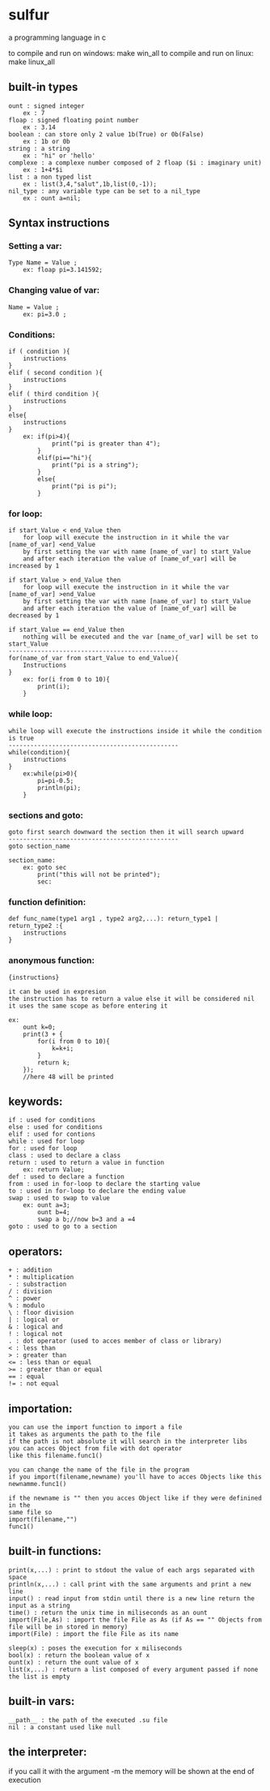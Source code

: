 # sulfur
a programming language in c

to compile and run on windows:
    make win_all
to compile and run on linux:
    make linux_all
    

## built-in types
    ount : signed integer   
        ex : 7
    floap : signed floating point number    
        ex : 3.14
    boolean : can store only 2 value 1b(True) or 0b(False)  
        ex : 1b or 0b
    string : a string   
        ex : "hi" or 'hello'
    complexe : a complexe number composed of 2 floap ($i : imaginary unit)
        ex : 1+4*$i
    list : a non typed list 
        ex : list(3,4,"salut",1b,list(0,-1));
    nil_type : any variable type can be set to a nil_type
        ex : ount a=nil;


## Syntax instructions
### Setting a var:
    Type Name = Value ;
        ex: floap pi=3.141592;

### Changing value of var:
    Name = Value ;
        ex: pi=3.0 ;

### Conditions:
    if ( condition ){
        instructions
    }
    elif ( second condition ){
        instructions
    }
    elif ( third condition ){
        instructions
    }      
    else{
        instructions
    }
        ex: if(pi>4){
                print("pi is greater than 4");
            }
            elif(pi=="hi"){
                print("pi is a string");
            }
            else{
                print("pi is pi");
            }

### for loop:
    if start_Value < end_Value then 
        for loop will execute the instruction in it while the var [name_of_var] <end_Value
        by first setting the var with name [name_of_var] to start_Value
        and after each iteration the value of [name_of_var] will be increased by 1

    if start_Value > end_Value then 
        for loop will execute the instruction in it while the var [name_of_var] >end_Value
        by first setting the var with name [name_of_var] to start_Value
        and after each iteration the value of [name_of_var] will be decreased by 1

    if start_Value == end_Value then
        nothing will be executed and the var [name_of_var] will be set to start_Value
    -----------------------------------------------
    for(name_of_var from start_Value to end_Value){
        Instructions
    }
        ex: for(i from 0 to 10){
            print(i);
        }

### while loop:
    while loop will execute the instructions inside it while the condition is true
    -----------------------------------------------
    while(condition){
        instructions
    }
        ex:while(pi>0){
            pi=pi-0.5;
            println(pi);
        }

### sections and goto:
    goto first search downward the section then it will search upward 
    -----------------------------------------------
    goto section_name

    section_name:
        ex: goto sec
            print("this will not be printed");
            sec:


### function definition:
    def func_name(type1 arg1 , type2 arg2,...): return_type1 | return_type2 :{
        instructions
    }
    
### anonymous function:
    {instructions}

    it can be used in expresion
    the instruction has to return a value else it will be considered nil
    it uses the same scope as before entering it

    ex:
        ount k=0;
        print(3 + {
            for(i from 0 to 10){
                k=k+i;
            }
            return k;
        });
        //here 48 will be printed


## keywords:
    if : used for conditions
    else : used for conditions
    elif : used for contions
    while : used for loop
    for : used for loop
    class : used to declare a class
    return : used to return a value in function 
        ex: return Value;
    def : used to declare a function
    from : used in for-loop to declare the starting value
    to : used in for-loop to declare the ending value
    swap : used to swap to value
        ex: ount a=3;
            ount b=4;
            swap a b;//now b=3 and a =4
    goto : used to go to a section

## operators:
    + : addition
    * : multiplication
    - : substraction
    / : division
    ^ : power
    % : modulo
    \ : floor division
    | : logical or
    & : logical and 
    ! : logical not
    . : dot operator (used to acces member of class or library)
    < : less than
    > : greater than
    <= : less than or equal
    >= : greater than or equal
    == : equal 
    != : not equal
    

## importation:
    you can use the import function to import a file
    it takes as arguments the path to the file
    if the path is not absolute it will search in the interpreter libs
    you can acces Object from file with dot operator
    like this filename.func1()

    you can change the name of the file in the program
    if you import(filename,newname) you'll have to acces Objects like this
    newnamme.func1()

    if the newname is "" then you acces Object like if they were definined in the 
    same file so 
    import(filename,"")
    func1()

## built-in functions:
    print(x,...) : print to stdout the value of each args separated with space
    println(x,...) : call print with the same arguments and print a new line 
    input() : read input from stdin until there is a new line return the input as a string
    time() : return the unix time in miliseconds as an ount
    import(File,As) : import the file File as As (if As == "" Objects from file will be in stored in memory)
    import(File) : import the file File as its name

    sleep(x) : poses the execution for x miliseconds
    bool(x) : return the boolean value of x
    ount(x) : return the ount value of x  
    list(x,...) : return a list composed of every argument passed if none the list is empty

## built-in vars:
    __path__ : the path of the executed .su file
    nil : a constant used like null


## the interpreter:
if you call it with the argument -m the memory will be shown at the end of execution